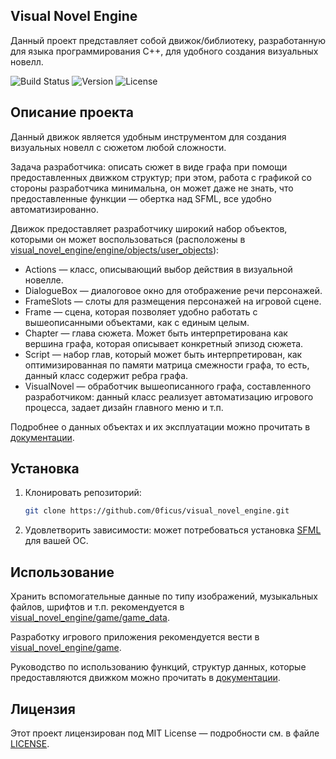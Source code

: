 ## Visual Novel Engine

Данный проект представляет собой движок/библиотеку, разработанную для языка программирования C++, для удобного создания визуальных новелл.

![Build Status](https://img.shields.io/badge/build-passing-brightgreen)
![Version](https://img.shields.io/badge/version-1.0.0-blue)
![License](https://img.shields.io/badge/license-MIT-green)

## Описание проекта

Данный движок является удобным инструментом для создания визуальных новелл с сюжетом любой сложности. 

Задача разработчика: описать сюжет в виде графа при помощи предоставленных движком структур; при этом, работа с графикой со стороны разработчика минимальна, он может даже не знать, что предоставленные функции — обертка над SFML, все удобно автоматизированно.

Движок предоставляет разработчику широкий набор объектов, которыми он может воспользоваться (расположены в [visual_novel_engine/engine/objects/user_objects](https://github.com/0ficus/visual_novel_engine/tree/main/engine/objects/user_objects)):

  * Actions — класс, описывающий выбор действия в визуальной новелле.
  * DialogueBox — диалоговое окно для отображение речи персонажей.
  * FrameSlots — слоты для размещения персонажей на игровой сцене.
  * Frame — сцена, которая позволяет удобно работать с вышеописанными объектами, как с единым целым.
  * Chapter — глава сюжета. Может быть интерпретирована как вершина графа, которая описывает конкретный эпизод сюжета.
  * Script — набор глав, который может быть интерпретирован, как оптимизированная по памяти матрица смежности графа, то есть, данный класс содержит ребра графа.
  * VisualNovel — обработчик вышеописанного графа, составленного разработчиком: данный класс реализует автоматизацию игрового процесса, задает дизайн главного меню и т.п.

Подробнее о данных объектах и их эксплуатации можно прочитать в [документации](https://github.com/0ficus/visual_novel_engine/blob/main/documentation.md).

## Установка

1. Клонировать репозиторий:
   ```bash
   git clone https://github.com/0ficus/visual_novel_engine.git

2. Удовлетворить зависимости: может потребоваться установка [SFML](https://www.sfml-dev.org/download/sfml/2.6.1/) для вашей ОС.

## Использование

Хранить вспомогательные данные по типу изображений, музыкальных файлов, шрифтов и т.п. рекомендуется в [visual_novel_engine/game/game_data](https://github.com/0ficus/visual_novel_engine/tree/main/game/game_data). 

Разработку игрового приложения рекомендуется вести в [visual_novel_engine/game](https://github.com/0ficus/visual_novel_engine/tree/main/game).

Руководство по использованию функций, структур данных, которые предоставляются движком можно прочитать в [документации](https://github.com/0ficus/visual_novel_engine/blob/main/documentation.md).

## Лицензия

Этот проект лицензирован под MIT License — подробности см. в файле [LICENSE](https://github.com/0ficus/visual_novel_engine/blob/main/LICENSE).
